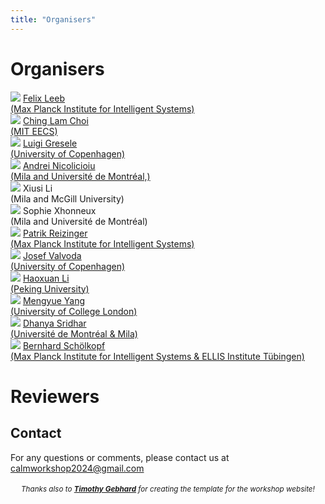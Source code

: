 ```yaml
---
title: "Organisers"
---
```


# Organisers


<div class="list-of-people">
    <div class="person">
        <td><img src="/organizer_felix.jpeg"></td>
        <td><a href="https://felixludos.com/">Felix Leeb <br>(Max Planck Institute for Intelligent Systems)</a></td>
    </div>
    <div class="person">
        <td><img src="/organizer_ching_lam.jpeg"></td>
        <td><a href="https://chinglamchoi.github.io/cchoi/">Ching Lam Choi<br>(MIT EECS)</a></td>
    </div>
    <div class="person">
        <td><img src="/organizer_luigi.jpeg"></td>
        <td><a href="https://lgresele.github.io/">Luigi Gresele<br>(University of Copenhagen)</a></td>
    </div>
    <div class="person">
        <td><img src="/organizer_andrei.jpeg"></td>
        <td><a href="https://andreinicolicioiu.github.io/">Andrei Nicolicioiu <br>(Mila and Université de Montréal,)</a></td>
    </div>
    <div class="person">
        <td><img src="/organizer_xiusi.jpeg"></td>
        <td>Xiusi Li <br>(Mila and McGill University)</a></td>
    </div>
    <div class="person">
        <td><img src="/organizer_sophie.jpeg"></td>
        <td>Sophie Xhonneux<br>(Mila and Université de Montréal)</a></td>
    </div>
    <div class="person">
        <td><img src="/organizer_patrik.jpeg"></td>
        <td><a href="https://rpatrik96.github.io/">Patrik Reizinger<br>(Max Planck Institute for Intelligent Systems)</a></td>
    </div>
    <div class="person">
        <td><img src="/organizer_josef.jpeg"></td>
        <td><a href="https://valvoda.github.io/">Josef Valvoda <br>(University of Copenhagen)</a></td>
    </div>
    <div class="person">
        <td><img src="/organizer_haoxuan.jpeg"></td>
        <td><a href="https://scholar.google.com/citations?user=gtDqiucAAAAJ&hl=en">Haoxuan Li<br>(Peking University)</a></td>
    </div>
    <div class="person">
        <td><img src="/organizer_mengyue.webp"></td>
        <td><a href="https://ymy4323460.github.io/">Mengyue Yang <br>(University of College London)</a></td>
    </div>
    <div class="person">
        <td><img src="/organizer_dhanya.webp"></td>
        <td><a href="https://www.dsridhar.com/">Dhanya Sridhar<br>(Université de Montréal & Mila)</a></td>
    </div>
    <div class="person">
        <td><img src="/bernhard.jpg"></td>
        <td><a href="https://is.mpg.de/~bs">Bernhard Schölkopf <br>(Max Planck Institute for Intelligent Systems & ELLIS Institute Tübingen)</a></td>
    </div>
</div>

# Reviewers

<!-- From an initial, limited call of action, we have a list of 34 confirmed reviewers.  -->

<!-- Adam Li, Columbia University

Alexander Hägele, ETHZ - ETH Zurich

Biwei Huang, Carnegie Mellon University

Bohdan Kivva, University of Chicago

Bryon Aragam, University of Chicago

Chandler Squires, Massachusetts Institute of Technology

Cian Eastwood, University of Edinburgh

Daniel Malinsky, Johns Hopkins University

Davide Talon, Università degli Studi di Genova, Istituto Italiano di Tecnologia

Dhanya Sridhar, Université de Montréal and Mila-Quebec AI Institute

Furui Liu, Huawei Technologies Ltd.

Gargi Balasubramaniam, University of Illinois, Urbana Champaign

Gemma Elyse Moran, Columbia University

Goutham Rajendran, University of Chicago

Hamza Keurti, ETHZ - ETH Zurich

Ignavier Ng, Carnegie Mellon University

Jack Brady, Texas A&M

Jason Hartford, Montreal Institute for Learning Algorithms, University of Montreal, University of Montreal

Jeffrey Adams, University of Copenhagen

Johann Brehmer, Qualcomm AI Research

Jovana Mitrovic, DeepMind

Junzhe Zhang, Columbia University

Kartik Ahuja, Montreal Institute for Learning Algorithms

Kevin Muyuan Xia, Columbia University

Michel Besserve, Max Planck Institute for Intelligent Systems, Tübingen

Mingming Gong, University of Melbourne

Patrick Burauel, California Institute of Technology

Phillip Lippe, University of Amsterdam

Pim De Haan, University of Amsterdam

Ricardo Pio Monti, Meta

Ruibo Tu, KTH Royal Institute of Technology, Stockholm, Sweden

Sebastien Lachapelle, University of Montreal

Sergio Hernan Garrido Mejia, Max Planck Institute for Intelligent Systems, Tübingen

Shantanu Gupta, Carnegie Mellon University

Shohei Shimizu, Shiga University

Shruti Joshi, École de technologie supérieure

T. Anderson Keller, University of Amsterdam

Vitoria Barin Pacela, Montreal Institute for Learning Algorithms, University of Montreal, Université de Montréal

Yujia Zheng, Carnegie Mellon University -->

## Contact

For any questions or comments, please contact us at <calmworkshop2024@gmail.com>

<div style="width: 100%; font-size: smaller; text-align: center; margin-top: 18px;">
    <em>Thanks also to <strong><a href="https://timothygebhard.de">Timothy Gebhard</a></strong> for creating the template for the workshop website!</em>
</div>
